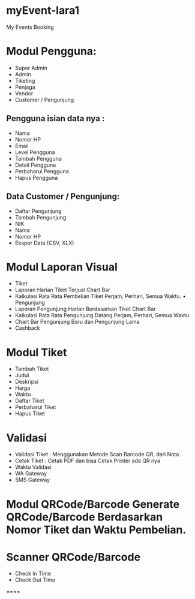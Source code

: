 # myEvent-lara1
 My Events Booking

# Modul Pengguna: 
- Super Admin
- Admin
- Tiketing
- Penjaga
- Vendor
- Customer / Pengunjung
## Pengguna isian data nya : 
-	Nama
-	Nomor HP
-	Email
-	Level Pengguna
-	Tambah Pengguna
-	Detail Pengguna
-	Perbaharui Pengguna
-	Hapus Pengguna
## Data Customer / Pengunjung:
- Daftar Pengunjung
- Tambah Pengunjung
-	NIK
-	Nama
-	Nomor HP
-	Ekspor Data (CSV, XLX)
  
# Modul Laporan Visual
- Tiket
- Laporan Harian Tiket Terjual Chart Bar
-	Kalkulasi Rata Rata Pembelian Tiket Perjam, Perhari, Semua Waktu.
•	Pengunjung
-	Laporan Pengunjung Harian Berdasarkan Tiket Chart Bar
-	Kalkulasi Rata Rata Pengunjung Datang Perjam, Perhari, Semua Waktu
-	Chart Bar Pengunjung Baru dan Pengunjung Lama
- Cashback

# Modul	Tiket
- Tambah Tiket
-	Judul
-	Deskripsi
-	Harga
-	Waktu
-	Daftar Tiket
-	Perbaharui Tiket
-	Hapus Tiket

# Validasi
- Validasi Tiket : Menggunakan Metode Scan Barcode QR, dari Nota
- Cetak Tiket : Cetak PDF dan bisa Cetak Printer ada QR nya
- Waktu Validasi
- WA Gateway
- SMS Gateway
  
# Modul QRCode/Barcode Generate QRCode/Barcode Berdasarkan Nomor Tiket dan Waktu Pembelian.

# Scanner QRCode/Barcode
- Check In Time
- Check Out Time

====
